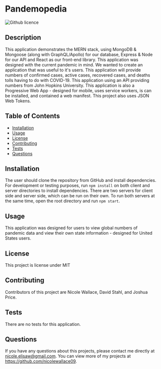 # Pandemopedia

![Github licence](http://img.shields.io/badge/license-MIT-blue.svg)

## Description 
This application demonstrates the MERN stack, using MongoDB & Mongoose (along with GraphQL/Apollo) for our database, Express & Node for our API and React as our front-end library. This application was designed with the current pandemic in mind. We wanted to create an application that was useful to it's users. This application will provide numbers of confirmed cases, active cases, recovered cases, and deaths tolls having to do with COVID-19. This application using an API providing numbers from John Hopkins University. This application is also a Progressive Web App - designed for mobile, uses service workers, is can be installed, and contained a web manifest. This project also uses JSON Web Tokens.

## Table of Contents
* [Installation](#installation)
* [Usage](#usage)
* [License](#license)
* [Contributing](#contributing)
* [Tests](#tests)
* [Questions](#questions)

## Installation 
The user should clone the repository from GitHub and install dependencies. For development or testing purposes, run `npm install` on both client and server directories to install dependencies. There are two servers for client side and server side, which can be run on their own. To run both servers at the same time, open the root directory and run `npm start`.

## Usage 
This application was designed for users to view global numbers of pandemic data and view their own state information - designed for United States users.

## License 
This project is license under MIT

## Contributing 
Contributors of this project are Nicole Wallace, David Stahl, and Joshua Price. 

## Tests
There are no tests for this application. 

## Questions
If you have any questions about this projects, please contact me directly at nicole.elisaw@gmail.com. You can view more of my projects at https://github.com/nicolewallace09.